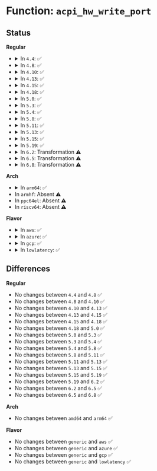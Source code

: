 # Function: <code>acpi_hw_write_port</code>

## Status
<b>Regular</b>
<ul>
<li>
<details>
<summary>In <code>4.4</code>: ✅</summary>

```c
acpi_status acpi_hw_write_port(acpi_io_address address, u32 value, u32 width);
```

**Collision:** Unique Global

**Inline:** No

**Transformation:** False

**Instances:**

```
In drivers/acpi/acpica/hwvalid.c (ffffffff8149b403)
Location: drivers/acpi/acpica/hwvalid.c:284
Inline: False
Direct callers:
  - drivers/acpi/acpica/exregion.c:acpi_ex_system_io_space_handler
  - drivers/acpi/acpica/hwacpi.c:acpi_hw_set_mode
  - drivers/acpi/acpica/hwregs.c:acpi_hw_write
  - drivers/acpi/acpica/hwregs.c:acpi_hw_register_write
  - drivers/acpi/acpica/hwxface.c:acpi_write
  - drivers/acpi/acpica/hwxface.c:acpi_write
```
**Symbols:**

```
ffffffff8149b403-ffffffff8149b499: acpi_hw_write_port (STB_GLOBAL)
```
</details>
</li>
<li>
<details>
<summary>In <code>4.8</code>: ✅</summary>

```c
acpi_status acpi_hw_write_port(acpi_io_address address, u32 value, u32 width);
```

**Collision:** Unique Global

**Inline:** No

**Transformation:** False

**Instances:**

```
In drivers/acpi/acpica/hwvalid.c (ffffffff814ea47d)
Location: drivers/acpi/acpica/hwvalid.c:284
Inline: False
Direct callers:
  - drivers/acpi/acpica/exregion.c:acpi_ex_system_io_space_handler
  - drivers/acpi/acpica/hwacpi.c:acpi_hw_set_mode
  - drivers/acpi/acpica/hwregs.c:acpi_hw_register_write
  - drivers/acpi/acpica/hwregs.c:acpi_hw_write
  - drivers/acpi/acpica/hwxface.c:acpi_write
  - drivers/acpi/acpica/hwxface.c:acpi_write
```
**Symbols:**

```
ffffffff814ea47d-ffffffff814ea515: acpi_hw_write_port (STB_GLOBAL)
```
</details>
</li>
<li>
<details>
<summary>In <code>4.10</code>: ✅</summary>

```c
acpi_status acpi_hw_write_port(acpi_io_address address, u32 value, u32 width);
```

**Collision:** Unique Global

**Inline:** No

**Transformation:** False

**Instances:**

```
In drivers/acpi/acpica/hwvalid.c (ffffffff8150cd05)
Location: drivers/acpi/acpica/hwvalid.c:284
Inline: False
Direct callers:
  - drivers/acpi/acpica/exregion.c:acpi_ex_system_io_space_handler
  - drivers/acpi/acpica/hwacpi.c:acpi_hw_set_mode
  - drivers/acpi/acpica/hwregs.c:acpi_hw_register_write
  - drivers/acpi/acpica/hwregs.c:acpi_hw_write
  - drivers/acpi/acpica/hwxface.c:acpi_write
  - drivers/acpi/acpica/hwxface.c:acpi_write
```
**Symbols:**

```
ffffffff8150cd05-ffffffff8150cd9d: acpi_hw_write_port (STB_GLOBAL)
```
</details>
</li>
<li>
<details>
<summary>In <code>4.13</code>: ✅</summary>

```c
acpi_status acpi_hw_write_port(acpi_io_address address, u32 value, u32 width);
```

**Collision:** Unique Global

**Inline:** No

**Transformation:** False

**Instances:**

```
In drivers/acpi/acpica/hwvalid.c (ffffffff8151d3da)
Location: drivers/acpi/acpica/hwvalid.c:284
Inline: False
Direct callers:
  - drivers/acpi/acpica/exregion.c:acpi_ex_system_io_space_handler
  - drivers/acpi/acpica/hwacpi.c:acpi_hw_set_mode
  - drivers/acpi/acpica/hwregs.c:acpi_hw_register_write
  - drivers/acpi/acpica/hwregs.c:acpi_hw_write
  - drivers/acpi/acpica/hwxface.c:acpi_write
  - drivers/acpi/acpica/hwxface.c:acpi_write
```
**Symbols:**

```
ffffffff8151d3da-ffffffff8151d471: acpi_hw_write_port (STB_GLOBAL)
```
</details>
</li>
<li>
<details>
<summary>In <code>4.15</code>: ✅</summary>

```c
acpi_status acpi_hw_write_port(acpi_io_address address, u32 value, u32 width);
```

**Collision:** Unique Global

**Inline:** No

**Transformation:** False

**Instances:**

```
In drivers/acpi/acpica/hwvalid.c (ffffffff8156e038)
Location: drivers/acpi/acpica/hwvalid.c:284
Inline: False
Direct callers:
  - drivers/acpi/acpica/exregion.c:acpi_ex_system_io_space_handler
  - drivers/acpi/acpica/hwacpi.c:acpi_hw_set_mode
  - drivers/acpi/acpica/hwacpi.c:acpi_hw_set_mode
  - drivers/acpi/acpica/hwregs.c:acpi_hw_register_write
  - drivers/acpi/acpica/hwregs.c:acpi_hw_write
```
**Symbols:**

```
ffffffff8156e038-ffffffff8156e0cf: acpi_hw_write_port (STB_GLOBAL)
```
</details>
</li>
<li>
<details>
<summary>In <code>4.18</code>: ✅</summary>

```c
acpi_status acpi_hw_write_port(acpi_io_address address, u32 value, u32 width);
```

**Collision:** Unique Global

**Inline:** No

**Transformation:** False

**Instances:**

```
In drivers/acpi/acpica/hwvalid.c (ffffffff815a4d17)
Location: drivers/acpi/acpica/hwvalid.c:250
Inline: False
Direct callers:
  - drivers/acpi/acpica/exregion.c:acpi_ex_system_io_space_handler
  - drivers/acpi/acpica/hwacpi.c:acpi_hw_set_mode
  - drivers/acpi/acpica/hwacpi.c:acpi_hw_set_mode
  - drivers/acpi/acpica/hwregs.c:acpi_hw_register_write
  - drivers/acpi/acpica/hwregs.c:acpi_hw_write
```
**Symbols:**

```
ffffffff815a4d17-ffffffff815a4dae: acpi_hw_write_port (STB_GLOBAL)
```
</details>
</li>
<li>
<details>
<summary>In <code>5.0</code>: ✅</summary>

```c
acpi_status acpi_hw_write_port(acpi_io_address address, u32 value, u32 width);
```

**Collision:** Unique Global

**Inline:** No

**Transformation:** False

**Instances:**

```
In drivers/acpi/acpica/hwvalid.c (ffffffff815bd6d7)
Location: drivers/acpi/acpica/hwvalid.c:250
Inline: False
Direct callers:
  - drivers/acpi/acpica/exregion.c:acpi_ex_system_io_space_handler
  - drivers/acpi/acpica/hwacpi.c:acpi_hw_set_mode
  - drivers/acpi/acpica/hwacpi.c:acpi_hw_set_mode
  - drivers/acpi/acpica/hwregs.c:acpi_hw_register_write
  - drivers/acpi/acpica/hwregs.c:acpi_hw_write
```
**Symbols:**

```
ffffffff815bd6d7-ffffffff815bd76e: acpi_hw_write_port (STB_GLOBAL)
```
</details>
</li>
<li>
<details>
<summary>In <code>5.3</code>: ✅</summary>

```c
acpi_status acpi_hw_write_port(acpi_io_address address, u32 value, u32 width);
```

**Collision:** Unique Global

**Inline:** No

**Transformation:** False

**Instances:**

```
In drivers/acpi/acpica/hwvalid.c (ffffffff815ef2db)
Location: drivers/acpi/acpica/hwvalid.c:250
Inline: False
Direct callers:
  - drivers/acpi/acpica/exregion.c:acpi_ex_system_io_space_handler
  - drivers/acpi/acpica/hwacpi.c:acpi_hw_set_mode
  - drivers/acpi/acpica/hwacpi.c:acpi_hw_set_mode
  - drivers/acpi/acpica/hwregs.c:acpi_hw_register_write
  - drivers/acpi/acpica/hwregs.c:acpi_hw_write
```
**Symbols:**

```
ffffffff815ef2db-ffffffff815ef370: acpi_hw_write_port (STB_GLOBAL)
```
</details>
</li>
<li>
<details>
<summary>In <code>5.4</code>: ✅</summary>

```c
acpi_status acpi_hw_write_port(acpi_io_address address, u32 value, u32 width);
```

**Collision:** Unique Global

**Inline:** No

**Transformation:** False

**Instances:**

```
In drivers/acpi/acpica/hwvalid.c (ffffffff81610769)
Location: drivers/acpi/acpica/hwvalid.c:250
Inline: False
Direct callers:
  - drivers/acpi/acpica/exregion.c:acpi_ex_system_io_space_handler
  - drivers/acpi/acpica/hwacpi.c:acpi_hw_set_mode
  - drivers/acpi/acpica/hwacpi.c:acpi_hw_set_mode
  - drivers/acpi/acpica/hwregs.c:acpi_hw_register_write
  - drivers/acpi/acpica/hwregs.c:acpi_hw_write
```
**Symbols:**

```
ffffffff81610769-ffffffff816107fe: acpi_hw_write_port (STB_GLOBAL)
```
</details>
</li>
<li>
<details>
<summary>In <code>5.8</code>: ✅</summary>

```c
acpi_status acpi_hw_write_port(acpi_io_address address, u32 value, u32 width);
```

**Collision:** Unique Global

**Inline:** No

**Transformation:** False

**Instances:**

```
In drivers/acpi/acpica/hwvalid.c (ffffffff816bcb7c)
Location: drivers/acpi/acpica/hwvalid.c:250
Inline: False
Direct callers:
  - drivers/acpi/acpica/exregion.c:acpi_ex_system_io_space_handler
  - drivers/acpi/acpica/hwacpi.c:acpi_hw_set_mode
  - drivers/acpi/acpica/hwacpi.c:acpi_hw_set_mode
  - drivers/acpi/acpica/hwregs.c:acpi_hw_register_write
  - drivers/acpi/acpica/hwregs.c:acpi_hw_write
```
**Symbols:**

```
ffffffff816bcb7c-ffffffff816bcc11: acpi_hw_write_port (STB_GLOBAL)
```
</details>
</li>
<li>
<details>
<summary>In <code>5.11</code>: ✅</summary>

```c
acpi_status acpi_hw_write_port(acpi_io_address address, u32 value, u32 width);
```

**Collision:** Unique Global

**Inline:** No

**Transformation:** False

**Instances:**

```
In drivers/acpi/acpica/hwvalid.c (ffffffff816da68a)
Location: drivers/acpi/acpica/hwvalid.c:250
Inline: False
Direct callers:
  - drivers/acpi/acpica/exregion.c:acpi_ex_system_io_space_handler
  - drivers/acpi/acpica/hwacpi.c:acpi_hw_set_mode
  - drivers/acpi/acpica/hwacpi.c:acpi_hw_set_mode
  - drivers/acpi/acpica/hwregs.c:acpi_hw_register_write
  - drivers/acpi/acpica/hwregs.c:acpi_hw_write
```
**Symbols:**

```
ffffffff816da68a-ffffffff816da71f: acpi_hw_write_port (STB_GLOBAL)
```
</details>
</li>
<li>
<details>
<summary>In <code>5.13</code>: ✅</summary>

```c
acpi_status acpi_hw_write_port(acpi_io_address address, u32 value, u32 width);
```

**Collision:** Unique Global

**Inline:** No

**Transformation:** False

**Instances:**

```
In drivers/acpi/acpica/hwvalid.c (ffffffff816bc627)
Location: drivers/acpi/acpica/hwvalid.c:250
Inline: False
Direct callers:
  - drivers/acpi/acpica/exregion.c:acpi_ex_system_io_space_handler
  - drivers/acpi/acpica/hwacpi.c:acpi_hw_set_mode
  - drivers/acpi/acpica/hwacpi.c:acpi_hw_set_mode
  - drivers/acpi/acpica/hwregs.c:acpi_hw_register_write
  - drivers/acpi/acpica/hwregs.c:acpi_hw_write
```
**Symbols:**

```
ffffffff816bc627-ffffffff816bc6bc: acpi_hw_write_port (STB_GLOBAL)
```
</details>
</li>
<li>
<details>
<summary>In <code>5.15</code>: ✅</summary>

```c
acpi_status acpi_hw_write_port(acpi_io_address address, u32 value, u32 width);
```

**Collision:** Unique Global

**Inline:** No

**Transformation:** False

**Instances:**

```
In drivers/acpi/acpica/hwvalid.c (ffffffff8173382b)
Location: drivers/acpi/acpica/hwvalid.c:250
Inline: False
Direct callers:
  - drivers/acpi/acpica/exregion.c:acpi_ex_system_io_space_handler
  - drivers/acpi/acpica/hwacpi.c:acpi_hw_set_mode
  - drivers/acpi/acpica/hwacpi.c:acpi_hw_set_mode
  - drivers/acpi/acpica/hwregs.c:acpi_hw_register_write
  - drivers/acpi/acpica/hwregs.c:acpi_hw_write
```
**Symbols:**

```
ffffffff8173382b-ffffffff817338dd: acpi_hw_write_port (STB_GLOBAL)
```
</details>
</li>
<li>
<details>
<summary>In <code>5.19</code>: ✅</summary>

```c
acpi_status acpi_hw_write_port(acpi_io_address address, u32 value, u32 width);
```

**Collision:** Unique Global

**Inline:** No

**Transformation:** False

**Instances:**

```
In drivers/acpi/acpica/hwvalid.c (ffffffff81864753)
Location: drivers/acpi/acpica/hwvalid.c:250
Inline: False
Direct callers:
  - drivers/acpi/acpica/exregion.c:acpi_ex_system_io_space_handler
  - drivers/acpi/acpica/hwacpi.c:acpi_hw_set_mode
  - drivers/acpi/acpica/hwacpi.c:acpi_hw_set_mode
  - drivers/acpi/acpica/hwregs.c:acpi_hw_register_write
  - drivers/acpi/acpica/hwregs.c:acpi_hw_write
  - drivers/acpi/acpica/hwxfsleep.c:acpi_enter_sleep_state_s4bios
```
**Symbols:**

```
ffffffff81864753-ffffffff8186480e: acpi_hw_write_port (STB_GLOBAL)
```
</details>
</li>
<li>
<details>
<summary>In <code>6.2</code>: Transformation ⚠️</summary>

```c
acpi_status acpi_hw_write_port(acpi_io_address address, u32 value, u32 width);
```

**Collision:** Unique Global

**Inline:** No

**Transformation:** True

**Instances:**

```
In drivers/acpi/acpica/hwvalid.c (0)
Location: drivers/acpi/acpica/hwvalid.c:251
Inline: False
Direct callers:
  - drivers/acpi/acpica/exregion.c:acpi_ex_system_io_space_handler
  - drivers/acpi/acpica/hwacpi.c:acpi_hw_set_mode
  - drivers/acpi/acpica/hwacpi.c:acpi_hw_set_mode
  - drivers/acpi/acpica/hwregs.c:acpi_hw_write
  - drivers/acpi/acpica/hwxfsleep.c:acpi_enter_sleep_state_s4bios
```
**Symbols:**

```
ffffffff82092287-ffffffff820922a1: acpi_hw_write_port.cold (STB_LOCAL)
ffffffff819a2620-ffffffff819a26e2: acpi_hw_write_port (STB_GLOBAL)
```
</details>
</li>
<li>
<details>
<summary>In <code>6.5</code>: Transformation ⚠️</summary>

```c
acpi_status acpi_hw_write_port(acpi_io_address address, u32 value, u32 width);
```

**Collision:** Unique Global

**Inline:** No

**Transformation:** True

**Instances:**

```
In drivers/acpi/acpica/hwvalid.c (0)
Location: drivers/acpi/acpica/hwvalid.c:251
Inline: False
Direct callers:
  - drivers/acpi/acpica/exregion.c:acpi_ex_system_io_space_handler
  - drivers/acpi/acpica/hwacpi.c:acpi_hw_set_mode
  - drivers/acpi/acpica/hwacpi.c:acpi_hw_set_mode
  - drivers/acpi/acpica/hwregs.c:acpi_hw_write
  - drivers/acpi/acpica/hwxfsleep.c:acpi_enter_sleep_state_s4bios
```
**Symbols:**

```
ffffffff82112b7b-ffffffff82112b95: acpi_hw_write_port.cold (STB_LOCAL)
ffffffff819e92d0-ffffffff819e9392: acpi_hw_write_port (STB_GLOBAL)
```
</details>
</li>
<li>
<details>
<summary>In <code>6.8</code>: Transformation ⚠️</summary>

```c
acpi_status acpi_hw_write_port(acpi_io_address address, u32 value, u32 width);
```

**Collision:** Unique Global

**Inline:** No

**Transformation:** True

**Instances:**

```
In drivers/acpi/acpica/hwvalid.c (0)
Location: drivers/acpi/acpica/hwvalid.c:251
Inline: False
Direct callers:
  - drivers/acpi/acpica/exregion.c:acpi_ex_system_io_space_handler
  - drivers/acpi/acpica/hwacpi.c:acpi_hw_set_mode
  - drivers/acpi/acpica/hwacpi.c:acpi_hw_set_mode
  - drivers/acpi/acpica/hwregs.c:acpi_hw_write
  - drivers/acpi/acpica/hwxfsleep.c:acpi_enter_sleep_state_s4bios
```
**Symbols:**

```
ffffffff821f08cf-ffffffff821f08e9: acpi_hw_write_port.cold (STB_LOCAL)
ffffffff81a34020-ffffffff81a340e2: acpi_hw_write_port (STB_GLOBAL)
```
</details>
</li>
</ul>
<b>Arch</b>
<ul>
<li>
<details>
<summary>In <code>arm64</code>: ✅</summary>

```c
acpi_status acpi_hw_write_port(acpi_io_address address, u32 value, u32 width);
```

**Collision:** Unique Global

**Inline:** No

**Transformation:** False

**Instances:**

```
In drivers/acpi/acpica/hwvalid.c (ffff80001078b324)
Location: drivers/acpi/acpica/hwvalid.c:250
Inline: False
Direct callers:
  - drivers/acpi/acpica/exregion.c:acpi_ex_system_io_space_handler
  - drivers/acpi/acpica/hwregs.c:acpi_hw_write
```
**Symbols:**

```
ffff80001078b324-ffff80001078b3e0: acpi_hw_write_port (STB_GLOBAL)
```
</details>
</li>
<li>
In <code>armhf</code>: Absent ⚠️
</li>
<li>
In <code>ppc64el</code>: Absent ⚠️
</li>
<li>
In <code>riscv64</code>: Absent ⚠️
</li>
</ul>
<b>Flavor</b>
<ul>
<li>
<details>
<summary>In <code>aws</code>: ✅</summary>

```c
acpi_status acpi_hw_write_port(acpi_io_address address, u32 value, u32 width);
```

**Collision:** Unique Global

**Inline:** No

**Transformation:** False

**Instances:**

```
In drivers/acpi/acpica/hwvalid.c (ffffffff815f16d9)
Location: drivers/acpi/acpica/hwvalid.c:250
Inline: False
Direct callers:
  - drivers/acpi/acpica/exregion.c:acpi_ex_system_io_space_handler
  - drivers/acpi/acpica/hwacpi.c:acpi_hw_set_mode
  - drivers/acpi/acpica/hwregs.c:acpi_hw_register_write
  - drivers/acpi/acpica/hwregs.c:acpi_hw_write
```
**Symbols:**

```
ffffffff815f16d9-ffffffff815f176e: acpi_hw_write_port (STB_GLOBAL)
```
</details>
</li>
<li>
<details>
<summary>In <code>azure</code>: ✅</summary>

```c
acpi_status acpi_hw_write_port(acpi_io_address address, u32 value, u32 width);
```

**Collision:** Unique Global

**Inline:** No

**Transformation:** False

**Instances:**

```
In drivers/acpi/acpica/hwvalid.c (ffffffff815dcc80)
Location: drivers/acpi/acpica/hwvalid.c:250
Inline: False
Direct callers:
  - drivers/acpi/acpica/exregion.c:acpi_ex_system_io_space_handler
  - drivers/acpi/acpica/hwacpi.c:acpi_hw_set_mode
  - drivers/acpi/acpica/hwregs.c:acpi_hw_register_write
  - drivers/acpi/acpica/hwregs.c:acpi_hw_write
```
**Symbols:**

```
ffffffff815dcc80-ffffffff815dcd15: acpi_hw_write_port (STB_GLOBAL)
```
</details>
</li>
<li>
<details>
<summary>In <code>gcp</code>: ✅</summary>

```c
acpi_status acpi_hw_write_port(acpi_io_address address, u32 value, u32 width);
```

**Collision:** Unique Global

**Inline:** No

**Transformation:** False

**Instances:**

```
In drivers/acpi/acpica/hwvalid.c (ffffffff81604a49)
Location: drivers/acpi/acpica/hwvalid.c:250
Inline: False
Direct callers:
  - drivers/acpi/acpica/exregion.c:acpi_ex_system_io_space_handler
  - drivers/acpi/acpica/hwacpi.c:acpi_hw_set_mode
  - drivers/acpi/acpica/hwacpi.c:acpi_hw_set_mode
  - drivers/acpi/acpica/hwregs.c:acpi_hw_register_write
  - drivers/acpi/acpica/hwregs.c:acpi_hw_write
```
**Symbols:**

```
ffffffff81604a49-ffffffff81604ade: acpi_hw_write_port (STB_GLOBAL)
```
</details>
</li>
<li>
<details>
<summary>In <code>lowlatency</code>: ✅</summary>

```c
acpi_status acpi_hw_write_port(acpi_io_address address, u32 value, u32 width);
```

**Collision:** Unique Global

**Inline:** No

**Transformation:** False

**Instances:**

```
In drivers/acpi/acpica/hwvalid.c (ffffffff8161e8f9)
Location: drivers/acpi/acpica/hwvalid.c:250
Inline: False
Direct callers:
  - drivers/acpi/acpica/exregion.c:acpi_ex_system_io_space_handler
  - drivers/acpi/acpica/hwacpi.c:acpi_hw_set_mode
  - drivers/acpi/acpica/hwacpi.c:acpi_hw_set_mode
  - drivers/acpi/acpica/hwregs.c:acpi_hw_register_write
  - drivers/acpi/acpica/hwregs.c:acpi_hw_write
```
**Symbols:**

```
ffffffff8161e8f9-ffffffff8161e98e: acpi_hw_write_port (STB_GLOBAL)
```
</details>
</li>
</ul>

## Differences
<b>Regular</b>
<ul>
<li>
No changes between <code>4.4</code> and <code>4.8</code> ✅
</li>
<li>
No changes between <code>4.8</code> and <code>4.10</code> ✅
</li>
<li>
No changes between <code>4.10</code> and <code>4.13</code> ✅
</li>
<li>
No changes between <code>4.13</code> and <code>4.15</code> ✅
</li>
<li>
No changes between <code>4.15</code> and <code>4.18</code> ✅
</li>
<li>
No changes between <code>4.18</code> and <code>5.0</code> ✅
</li>
<li>
No changes between <code>5.0</code> and <code>5.3</code> ✅
</li>
<li>
No changes between <code>5.3</code> and <code>5.4</code> ✅
</li>
<li>
No changes between <code>5.4</code> and <code>5.8</code> ✅
</li>
<li>
No changes between <code>5.8</code> and <code>5.11</code> ✅
</li>
<li>
No changes between <code>5.11</code> and <code>5.13</code> ✅
</li>
<li>
No changes between <code>5.13</code> and <code>5.15</code> ✅
</li>
<li>
No changes between <code>5.15</code> and <code>5.19</code> ✅
</li>
<li>
No changes between <code>5.19</code> and <code>6.2</code> ✅
</li>
<li>
No changes between <code>6.2</code> and <code>6.5</code> ✅
</li>
<li>
No changes between <code>6.5</code> and <code>6.8</code> ✅
</li>
</ul>
<b>Arch</b>
<ul>
<li>
No changes between <code>amd64</code> and <code>arm64</code> ✅
</li>
</ul>
<b>Flavor</b>
<ul>
<li>
No changes between <code>generic</code> and <code>aws</code> ✅
</li>
<li>
No changes between <code>generic</code> and <code>azure</code> ✅
</li>
<li>
No changes between <code>generic</code> and <code>gcp</code> ✅
</li>
<li>
No changes between <code>generic</code> and <code>lowlatency</code> ✅
</li>
</ul>
